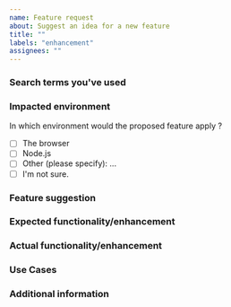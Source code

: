```yaml
---
name: Feature request
about: Suggest an idea for a new feature
title: ""
labels: "enhancement"
assignees: ""
---
```


<!--
Thank you for reporting an issue.

Please fill in as much of the template below as you're able. Feel free to delete any section you don't think applies, but be aware that the more comprehensive your description, the easier it is to take it into account.
-->

### Search terms you've used

<!-- What search terms have you used to check whether this feature has been requested before? -->

### Impacted environment

In which environment would the proposed feature apply ?

- [ ] The browser
- [ ] Node.js
- [ ] Other (please specify): ...
- [ ] I'm not sure.

### Feature suggestion

<!-- A summary of what you'd like to see added or changed -->

### Expected functionality/enhancement

<!-- How would you like the new feature work -->

### Actual functionality/enhancement

<!-- Explain the difference from current behavior -->

### Use Cases

<!--
What do you want to use this for?
What shortcomings exist with current approaches?
-->

### Additional information

<!-- Add any other context or screenshots about the feature request here. -->
